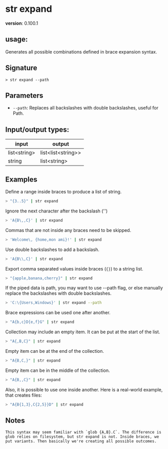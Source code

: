 # str expand

**version**: 0.100.1

## **usage**:

Generates all possible combinations defined in brace expansion syntax.

## Signature

`> str expand --path`

## Parameters

- `--path`: Replaces all backslashes with double backslashes, useful for Path.

## Input/output types:

| input          | output                 |
| -------------- | ---------------------- |
| list\<string\> | list\<list\<string\>\> |
| string         | list\<string\>         |

## Examples

Define a range inside braces to produce a list of string.

```bash
> "{3..5}" | str expand
```

Ignore the next character after the backslash ('\')

```bash
> 'A{B\,,C}' | str expand
```

Commas that are not inside any braces need to be skipped.

```bash
> 'Welcome\, {home,mon ami}!' | str expand
```

Use double backslashes to add a backslash.

```bash
> 'A{B\\,C}' | str expand
```

Export comma separated values inside braces (`{}`) to a string list.

```bash
> "{apple,banana,cherry}" | str expand
```

If the piped data is path, you may want to use --path flag, or else manually replace the backslashes with double backslashes.

```bash
> 'C:\{Users,Windows}' | str expand --path
```

Brace expressions can be used one after another.

```bash
> "A{b,c}D{e,f}G" | str expand
```

Collection may include an empty item. It can be put at the start of the list.

```bash
> "A{,B,C}" | str expand
```

Empty item can be at the end of the collection.

```bash
> "A{B,C,}" | str expand
```

Empty item can be in the middle of the collection.

```bash
> "A{B,,C}" | str expand
```

Also, it is possible to use one inside another. Here is a real-world example, that creates files:

```bash
> "A{B{1,3},C{2,5}}D" | str expand
```

## Notes

```text
This syntax may seem familiar with `glob {A,B}.C`. The difference is glob relies on filesystem, but str expand is not. Inside braces, we put variants. Then basically we're creating all possible outcomes.
```
